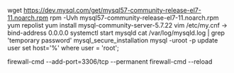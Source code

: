   
  wget https://dev.mysql.com/get/mysql57-community-release-el7-11.noarch.rpm
  rpm -Uvh mysql57-community-release-el7-11.noarch.rpm
  yum repolist
  yum install mysql-community-server-5.7.22
  vim /etc/my.cnf -> bind-address 0.0.0.0
  systemctl start mysqld
  cat /var/log/mysqld.log | grep 'temporary password'
  mysql_secure_installation
  mysql -uroot -p
  update user set host='%' where user = 'root';
  
  firewall-cmd --add-port=3306/tcp --permanent
  firewall-cmd --reload
  
  
